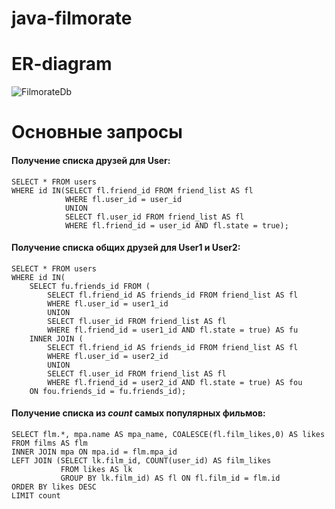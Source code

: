 # java-filmorate

# ER-diagram
![FilmorateDb](https://github.com/alxdrvnk/java-filmorate/blob/dev/Filmorate.png)


# Основные запросы

#### Получение списка друзей для User:
```
SELECT * FROM users 
WHERE id IN(SELECT fl.friend_id FROM friend_list AS fl 
            WHERE fl.user_id = user_id
            UNION 
            SELECT fl.user_id FROM friend_list AS fl  
            WHERE fl.friend_id = user_id AND fl.state = true);
```

#### Получение списка общих друзей для User1 и User2:
```
SELECT * FROM users
WHERE id IN(
	SELECT fu.friends_id FROM (
		SELECT fl.friend_id AS friends_id FROM friend_list AS fl 
		WHERE fl.user_id = user1_id 
		UNION  
		SELECT fl.user_id FROM friend_list AS fl 
		WHERE fl.friend_id = user1_id AND fl.state = true) AS fu
	INNER JOIN (
		SELECT fl.friend_id AS friends_id FROM friend_list AS fl 
		WHERE fl.user_id = user2_id
		UNION  
		SELECT fl.user_id FROM friend_list AS fl 
		WHERE fl.friend_id = user2_id AND fl.state = true) AS fou
	ON fou.friends_id = fu.friends_id);
```
#### Получение списка из _count_ самых популярных фильмов:
```
SELECT flm.*, mpa.name AS mpa_name, COALESCE(fl.film_likes,0) AS likes 
FROM films AS flm 
INNER JOIN mpa ON mpa.id = flm.mpa_id 
LEFT JOIN (SELECT lk.film_id, COUNT(user_id) AS film_likes 
           FROM likes AS lk 
           GROUP BY lk.film_id) AS fl ON fl.film_id = flm.id
ORDER BY likes DESC
LIMIT count 
```